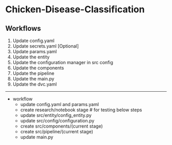 # Chicken-Disease-Classification


## Workflows

1. Update config.yaml
2. Update secrets.yaml [Optional]
3. Update params.yaml
4. Update the entity
5. Update the configuration manager in src config
6. Update the components
7. Update the pipeline 
8. Update the main.py
9. Update the dvc.yaml


---
- workflow 
    - update config.yaml and params.yaml
    - create research/notebook stage  # for testing below steps
    - update src/entity/config_entity.py
    - update src/config/configuration.py
    - create src/components/(current stage)
    - create src/pipeline/(current stage)
    - update main.py